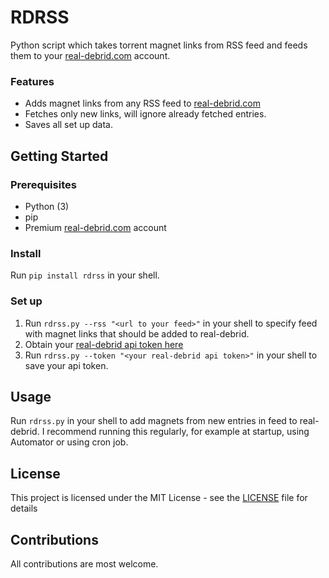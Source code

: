 # RDRSS
Python script which takes torrent magnet links from RSS feed and feeds them to your [real-debrid.com](https://real-debrid.com) account.

### Features
- Adds magnet links from any RSS feed to [real-debrid.com](https://real-debrid.com)
- Fetches only new links, will ignore already fetched entries.
- Saves all set up data.

## Getting Started
### Prerequisites
- Python (3)
- pip
- Premium [real-debrid.com](https://real-debrid.com) account

### Install
Run `pip install rdrss` in your shell. 

### Set up
1. Run `rdrss.py --rss "<url to your feed>"` in your shell to specify feed with magnet links that should be added to real-debrid.
2. Obtain your [real-debrid api token here](https://real-debrid.com/apitoken)
3. Run `rdrss.py --token "<your real-debrid api token>"` in your shell to save your api token.

## Usage
Run `rdrss.py` in your shell to add magnets from new entries in feed to real-debrid.
I recommend running this regularly, for example at startup, using Automator or using cron job.

## License
This project is licensed under the MIT License - see the [LICENSE](/LICENSE) file for details

## Contributions
All contributions are most welcome.
